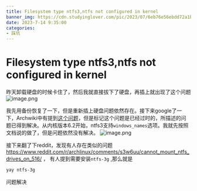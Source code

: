 ```yaml
---
title: Filesystem type ntfs3,ntfs not configured in kernel
banner_img: https://cdn.studyinglover.com/pic/2023/07/6eb76e56ebdd72a1bbcb48f4a19cc0da.png
date: 2023-7-14 9:35:00
categories:
- 踩坑
---
```

# Filesystem type ntfs3,ntfs not configured in kernel
昨天卸载硬盘的时候卡住了，然后我就直接拔下了硬盘，再插上就出现了这个问题
![image.png](https://cdn.studyinglover.com/pic/2023/07/7da166adca81943084fbc25dae0a3e16.png)

我先用备份恢复了一下，但是重新插上硬盘问题依然存在。接下来google了一下，Archwiki中有提到[这个问题](https://wiki.archlinux.org/title/NTFS)，但是标记这个问题是已经过时的，所描述的问题已得到解决。从内核版本6.2开始，ntfs3支持`windows_names`选项。我就先按照文档说的做了，但是问题依然没有解决。
![image.png](https://cdn.studyinglover.com/pic/2023/07/92f0be4c455602d2eda6b9ecd6229969.png)

接下来翻了下reddit，发现有人存在类似的问题 https://www.reddit.com/r/archlinux/comments/s3w6uu/cannot_mount_ntfs_drives_on_516/ ， 有人提到需要安装`ntfs-3g` ,那么就是
```bash
yay ntfs-3g
```

问题解决